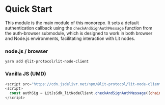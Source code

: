 # Quick Start

This module is the main module of this monorepo. It sets a default authentication callback using the `checkAndSignAuthMessage` function from the auth-browser submodule, which is designed to work in both browser and Node.js environments, facilitating interaction with Lit nodes. 

### node.js / browser

```
yarn add @lit-protocol/lit-node-client
```

### Vanilla JS (UMD)

```js
<script src="https://cdn.jsdelivr.net/npm/@lit-protocol/lit-node-client-vanilla/lit-node-client.js"></script>
<script>
  const authSig = LitJsSdk_litNodeClient.checkAndSignAuthMessage({chain: 'ethereum'});
</script>
```
